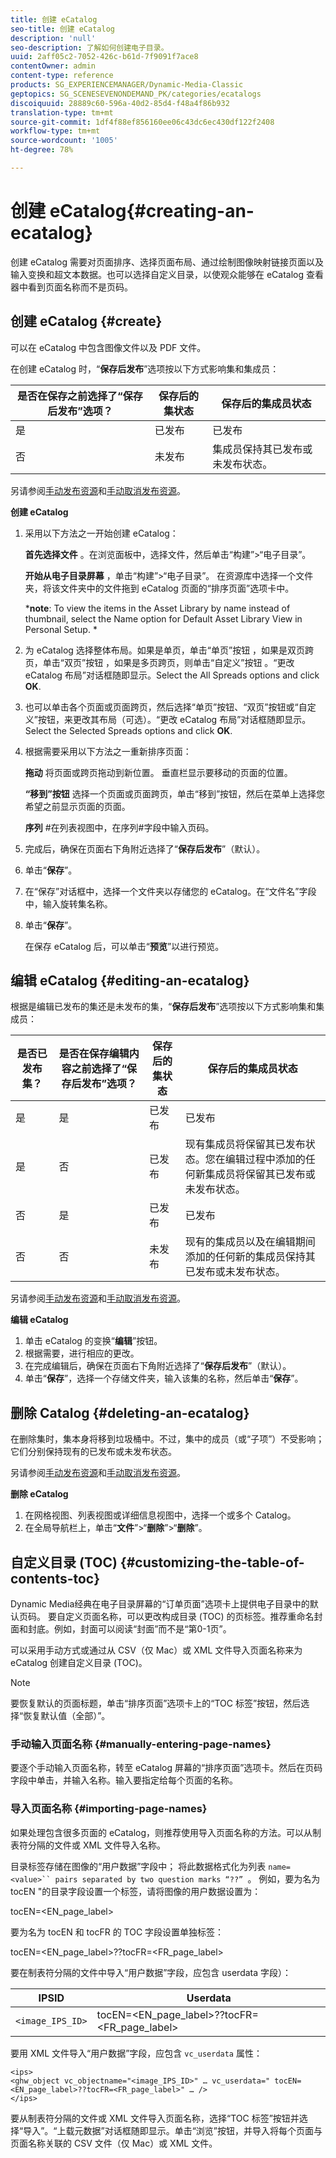 ```yaml
---
title: 创建 eCatalog
seo-title: 创建 eCatalog
description: 'null'
seo-description: 了解如何创建电子目录。
uuid: 2aff05c2-7052-426c-b61d-7f9091f7ace8
contentOwner: admin
content-type: reference
products: SG_EXPERIENCEMANAGER/Dynamic-Media-Classic
geptopics: SG_SCENESEVENONDEMAND_PK/categories/ecatalogs
discoiquuid: 28889c60-596a-40d2-85d4-f48a4f86b932
translation-type: tm+mt
source-git-commit: 1df4f88ef856160ee06c43dc6ec430df122f2408
workflow-type: tm+mt
source-wordcount: '1005'
ht-degree: 78%

---
```



# 创建 eCatalog{#creating-an-ecatalog}

创建 eCatalog 需要对页面排序、选择页面布局、通过绘制图像映射链接页面以及输入变换和超文本数据。也可以选择自定义目录，以使观众能够在 eCatalog 查看器中看到页面名称而不是页码。

## 创建 eCatalog {#create}

可以在 eCatalog 中包含图像文件以及 PDF 文件。

在创建 eCatalog 时，“**保存后发布**”选项按以下方式影响集和集成员：

| 是否在保存之前选择了“保存后发布”选项？ | 保存后的集状态 | 保存后的集成员状态 |
|--- |--- |--- |
| 是 | 已发布 | 已发布 |
| 否 | 未发布 | 集成员保持其已发布或未发布状态。 |

另请参阅[手动发布资源](publishing-files.md#manually_publishing_assets)和[手动取消发布资源](publishing-files.md#manually_unpublishing_assets)。

**创建 eCatalog**

1. 采用以下方法之一开始创建 eCatalog：

   **首先选择文件** 。在浏览面板中，选择文件，然后单击“构建”>“电子目录”。

   **开始从电子目录屏幕** ，单击“构建”>“电子目录”。 在资源库中选择一个文件夹，将该文件夹中的文件拖到 eCatalog 页面的“排序页面”选项卡中。

   ***note**: To view the items in the Asset Library by name instead of thumbnail, select the Name option for Default Asset Library View in Personal Setup. *

1. 为 eCatalog 选择整体布局。如果是单页，单击“单页”按钮 ，如果是双页跨页，单击“双页”按钮 ，如果是多页跨页，则单击“自定义”按钮 。“更改 eCatalog 布局”对话框随即显示。Select the All Spreads options and click **OK**.
1. 也可以单击各个页面或页面跨页，然后选择“单页”按钮、“双页”按钮或“自定义”按钮，来更改其布局（可选）。“更改 eCatalog 布局”对话框随即显示。Select the Selected Spreads options and click **OK**.
1. 根据需要采用以下方法之一重新排序页面：

   **拖动** 将页面或跨页拖动到新位置。 垂直栏显示要移动的页面的位置。

   **“移到”按钮** 选择一个页面或页面跨页，单击“移到”按钮，然后在菜单上选择您希望之前显示页面的页面。

   **序列** #在列表视图中，在序列#字段中输入页码。

1. 完成后，确保在页面右下角附近选择了“**保存后发布**”（默认）。
1. 单击“**保存**”。
1. 在“保存”对话框中，选择一个文件夹以存储您的 eCatalog。在“文件名”字段中，输入旋转集名称。
1. 单击“**保存**”。

   在保存 eCatalog 后，可以单击“**预览**”以进行预览。

## 编辑 eCatalog {#editing-an-ecatalog}

根据是编辑已发布的集还是未发布的集，“**保存后发布**”选项按以下方式影响集和集成员：

| 是否已发布集？ | 是否在保存编辑内容之前选择了“保存后发布”选项？ | 保存后的集状态 | 保存后的集成员状态 |
|--- |--- |--- |--- |
| 是 | 是 | 已发布 | 已发布 |
| 是 | 否 | 已发布 | 现有集成员将保留其已发布状态。您在编辑过程中添加的任何新集成员将保留其已发布或未发布状态。 |
| 否 | 是 | 已发布 | 已发布 |
| 否 | 否 | 未发布 | 现有的集成员以及在编辑期间添加的任何新的集成员保持其已发布或未发布状态。 |

另请参阅[手动发布资源](publishing-files.md#manually_publishing_assets)和[手动取消发布资源](publishing-files.md#manually_unpublishing_assets)。

**编辑 eCatalog**

1. 单击 eCatalog 的变换“**编辑**”按钮。
1. 根据需要，进行相应的更改。
1. 在完成编辑后，确保在页面右下角附近选择了“**保存后发布**”（默认）。
1. 单击“**保存**”，选择一个存储文件夹，输入该集的名称，然后单击“**保存**”。

## 删除 Catalog {#deleting-an-ecatalog}

在删除集时，集本身将移到垃圾桶中。不过，集中的成员（或“子项”）不受影响；它们分别保持现有的已发布或未发布状态。

另请参阅[手动发布资源](publishing-files.md#manually_publishing_assets)和[手动取消发布资源](publishing-files.md#manually_unpublishing_assets)。

**删除 eCatalog**

1. 在网格视图、列表视图或详细信息视图中，选择一个或多个 Catalog。
1. 在全局导航栏上，单击“**文件**”>“**删除**”>“**删除**”。

## 自定义目录 (TOC) {#customizing-the-table-of-contents-toc}

Dynamic Media经典在电子目录屏幕的“订单页面”选项卡上提供电子目录中的默认页码。 要自定义页面名称，可以更改构成目录 (TOC) 的页标签。推荐重命名封面和封底。例如，封面可以阅读“封面”而不是“第0-1页”。

可以采用手动方式或通过从 CSV（仅 Mac）或 XML 文件导入页面名称来为 eCatalog 创建自定义目录 (TOC)。

>[!NOTE]
>
>要恢复默认的页面标题，单击“排序页面”选项卡上的“TOC 标签”按钮，然后选择“恢复默认值（全部）”。

### 手动输入页面名称 {#manually-entering-page-names}

要逐个手动输入页面名称，转至 eCatalog 屏幕的“排序页面”选项卡。然后在页码字段中单击，并输入名称。输入要指定给每个页面的名称。

### 导入页面名称 {#importing-page-names}

如果处理包含很多页面的 eCatalog，则推荐使用导入页面名称的方法。可以从制表符分隔的文件或 XML 文件导入名称。

目录标签存储在图像的“用户数据”字段中； 将此数据格式化为列表 `name=<value>`` pairs separated by two question marks “??” `。 例如，要为名为tocEN &quot;的目录字段设置一个标签，请将图像的用户数据设置为：

tocEN=&lt;EN_page_label>

要为名为 tocEN 和 tocFR 的 TOC 字段设置单独标签：

tocEN=&lt;EN_page_label>??tocFR=&lt;FR_page_label>

要在制表符分隔的文件中导入“用户数据”字段，应包含 userdata 字段）：

| IPSID | Userdata |
|--- |--- |
| `<image_IPS_ID>` | tocEN=&lt;EN_page_label>??tocFR=&lt;FR_page_label> |

要用 XML 文件导入“用户数据”字段，应包含 `vc_userdata` 属性：

```as3
<ips> 
<ghw_object vc_objectname="<image_IPS_ID>" … vc_userdata=" tocEN=<EN_page_label>??tocFR=<FR_page_label>" … /> 
</ips>
```

要从制表符分隔的文件或 XML 文件导入页面名称，选择“TOC 标签”按钮并选择“导入”。“上载元数据”对话框随即显示。单击“浏览”按钮，并导入将每个页面与页面名称关联的 CSV 文件（仅 Mac）或 XML 文件。
